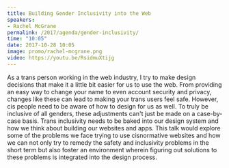 ```yaml
---
title: Building Gender Inclusivity into the Web
speakers:
- Rachel McGrane
permalink: /2017/agenda/gender-inclusivity/
time: "10:05"
date: 2017-10-28 10:05
image: promo/rachel-mcgrane.png
video: https://youtu.be/RsidmuXtijg
---
```


As a trans person working in the web industry, I try to make design decisions that make it a little bit easier for us to use the web. From providing an easy way to change your name to even account security and privacy, changes like these can lead to making your trans users feel safe. However, cis people need to be aware of how to design for us as well. To truly be inclusive of all genders, these adjustments can't just be made on a case-by-case basis. Trans inclusivity needs to be baked into our design system and how we think about building our websites and apps. This talk would explore some of the problems we face trying to use cisnormative websites and how we can not only try to remedy the safety and inclusivity problems in the short term but also foster an environment wherein figuring out solutions to these problems is integrated into the design process.
